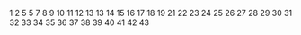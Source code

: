 
1
2
5
5
7
8
9
10
11
12
13
13
14
15
16
17
18
19
21
22
23
24
25
26
27
28
29
30
31
32
33
34
35
36
37
38
39
40
41
42
43
